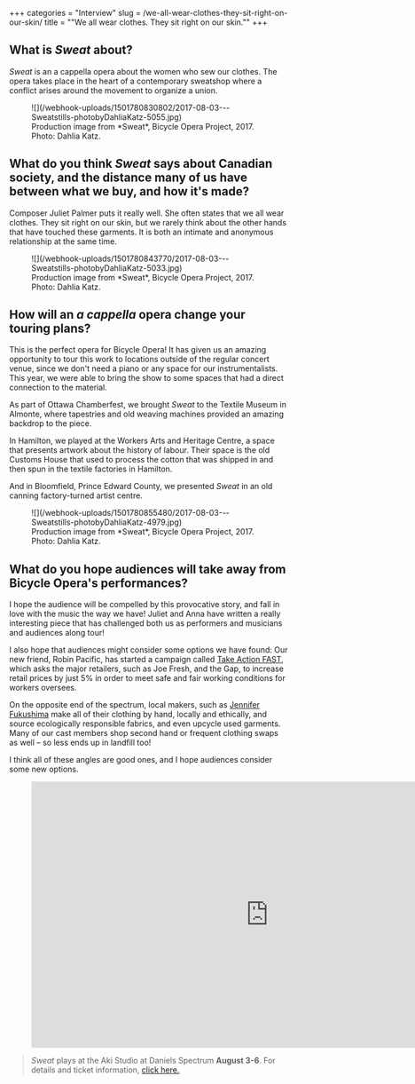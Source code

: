 +++
categories = "Interview"
slug = /we-all-wear-clothes-they-sit-right-on-our-skin/
title = "&quot;We all wear clothes. They sit right on our skin.&quot;"
+++

## What is *Sweat* about? 

*Sweat* is an a cappella opera about the women who sew our clothes. The opera takes place in the heart of a contemporary sweatshop where a conflict arises around the movement to organize a union.

<figure data-type="image">
![](/webhook-uploads/1501780830802/2017-08-03---Sweatstills-photobyDahliaKatz-5055.jpg)
<figcaption>Production image from *Sweat*, Bicycle Opera Project, 2017. Photo: Dahlia Katz.</figcaption>
</figure>

## What do you think *Sweat* says about Canadian society, and the distance many of us have between what we buy, and how it's made?

Composer Juliet Palmer puts it really well. She often states that we all wear clothes. They sit right on our skin, but we rarely think about the other hands that have touched these garments. It is both an intimate and anonymous relationship at the same time.

<figure data-type="image">
![](/webhook-uploads/1501780843770/2017-08-03---Sweatstills-photobyDahliaKatz-5033.jpg)
<figcaption>Production image from *Sweat*, Bicycle Opera Project, 2017. Photo: Dahlia Katz.</figcaption>
</figure>

## How will an *a cappella* opera change your touring plans?

This is the perfect opera for Bicycle Opera! It has given us an amazing opportunity to tour this work to locations outside of the regular concert venue, since we don't need a piano or any space for our instrumentalists. This year, we were able to bring the show to some spaces that had a direct connection to the material.

As part of Ottawa Chamberfest, we brought *Sweat* to the Textile Museum in Almonte, where tapestries and old weaving machines provided an amazing backdrop to the piece.

In Hamilton, we played at the Workers Arts and Heritage Centre, a space that presents artwork about the history of labour. Their space is the old Customs House that used to process the cotton that was shipped in and then spun in the textile factories in Hamilton.

And in Bloomfield, Prince Edward County, we presented *Sweat* in an old canning factory-turned artist centre.

<figure data-type="image">
![](/webhook-uploads/1501780855480/2017-08-03---Sweatstills-photobyDahliaKatz-4979.jpg)
<figcaption>Production image from *Sweat*, Bicycle Opera Project, 2017. Photo: Dahlia Katz.</figcaption>
</figure>

## What do you hope audiences will take away from Bicycle Opera's performances?

I hope the audience will be compelled by this provocative story, and fall in love with the music the way we have! Juliet and Anna have written a really interesting piece that has challenged both us as performers and musicians and audiences along tour!

I also hope that audiences might consider some options we have found: Our new friend, Robin Pacific, has started a campaign called [Take Action FAST](https://www.actionfast.org/action), which asks the major retailers, such as Joe Fresh, and the Gap, to increase retail prices by just 5% in order to meet safe and fair working conditions for workers oversees.

On the opposite end of the spectrum, local makers, such as [Jennifer Fukushima](https://www.jenniferfukushima.com/) make all of their clothing by hand, locally and ethically, and source ecologically responsible fabrics, and even upcycle used garments. Many of our cast members shop second hand or frequent clothing swaps as well – so less ends up in landfill too!

I think all of these angles are good ones, and I hope audiences consider some new options.

<figure data-type="video">
<iframe width="854" height="480" src="https://www.youtube.com/embed/CnBTtvbv8yo" frameborder="0" allowfullscreen></iframe>
</figure>

>*Sweat* plays at the Aki Studio at Daniels Spectrum **August 3-6**. For details and ticket information, [click here.](http://bicycleopera.com/upcoming-sweat/)
